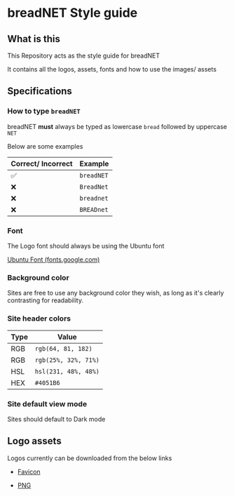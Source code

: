 # breadNET Style guide

## What is this

This Repository acts as the style guide for breadNET

It contains all the logos, assets, fonts and how to use the images/ assets

## Specifications 

### How to type `breadNET`

breadNET **must** always be typed as lowercase `bread` followed by uppercase `NET`

Below are some examples

| Correct/ Incorrect | Example    | 
|--------------------|------------|
| :white_check_mark: | `breadNET` |
| :x:                | `BreadNet` |
| :x:                | `breadnet` |
| :x:                | `BREADnet` | 

### Font

The Logo font should always be using the Ubuntu font

[Ubuntu Font (fonts.google.com)](https://fonts.google.com/specimen/Ubuntu)

### Background color

Sites are free to use any background color they wish, as long as it's clearly contrasting for 
readability. 


### Site header colors

| Type | Value                |
|------|----------------------|
| RGB  | `rgb(64, 81, 182)`   |
| RGB  | `rgb(25%, 32%, 71%)` |
| HSL  | `hsl(231, 48%, 48%)` |
| HEX  | `#4051B6`            |


### Site default view mode

Sites should default to Dark mode

## Logo assets

Logos currently can be downloaded from the below links

- [Favicon](https://documentation.breadnet.co.uk/favicon.ico)

- [PNG](https://documentation.breadnet.co.uk/favicon.png)

